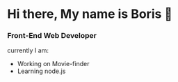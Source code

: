 # Hi there, My name is Boris 👋
### Front-End Web Developer

currently I am:
- Working on Movie-finder
- Learning node.js


<!--
**Borisrunfast/Borisrunfast** is a ✨ _special_ ✨ repository because its `README.md` (this file) appears on your GitHub profile.
-->
